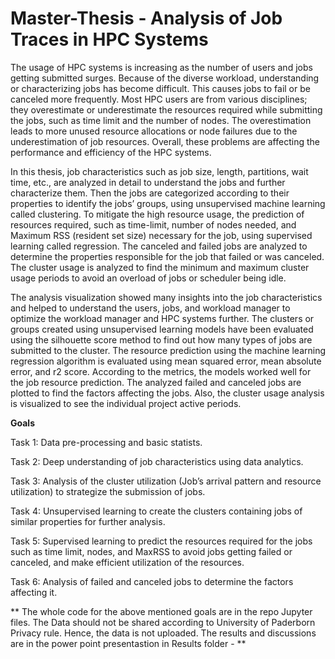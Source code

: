 # Master-Thesis - Analysis of Job Traces in HPC Systems
The usage of HPC systems is increasing as the number of users and
jobs getting submitted surges. Because of the diverse workload, understanding or
characterizing jobs has become difficult. This causes jobs to fail or be canceled
more frequently. Most HPC users are from various disciplines; they overestimate or
underestimate the resources required while submitting the jobs, such as time limit and
the number of nodes. The overestimation leads to more unused resource allocations
or node failures due to the underestimation of job resources. Overall, these problems
are affecting the performance and efficiency of the HPC systems.

In this thesis, job characteristics such as job size, length, partitions, wait time, etc.,
are analyzed in detail to understand the jobs and further characterize them. Then
the jobs are categorized according to their properties to identify the jobs’ groups,
using unsupervised machine learning called clustering. To mitigate the high resource
usage, the prediction of resources required, such as time-limit, number of nodes
needed, and Maximum RSS (resident set size) necessary for the job, using supervised
learning called regression. The canceled and failed jobs are analyzed to determine
the properties responsible for the job that failed or was canceled. The cluster usage
is analyzed to find the minimum and maximum cluster usage periods to avoid an
overload of jobs or scheduler being idle.

The analysis visualization showed many insights into the job characteristics and helped
to understand the users, jobs, and workload manager to optimize the workload manager
and HPC systems further. The clusters or groups created using unsupervised learning
models have been evaluated using the silhouette score method to find out how many
types of jobs are submitted to the cluster. The resource prediction using the machine
learning regression algorithm is evaluated using mean squared error, mean absolute
error, and r2 score. According to the metrics, the models worked well for the job
resource prediction. The analyzed failed and canceled jobs are plotted to find the
factors affecting the jobs. Also, the cluster usage analysis is visualized to see the
individual project active periods.

**Goals**

Task 1: Data pre-processing and basic statists.

Task 2: Deep understanding of job characteristics using data analytics.

Task 3: Analysis of the cluster utilization (Job’s arrival pattern and resource utilization) to strategize the submission of jobs.

Task 4: Unsupervised learning to create the clusters containing jobs of similar properties for further analysis.

Task 5: Supervised learning to predict the resources required for the jobs such as time limit, nodes, and MaxRSS to avoid jobs getting failed or canceled, and make efficient utilization of the resources.

Task 6: Analysis of failed and canceled jobs to determine the factors affecting it.

** The whole code for the above mentioned goals are in the repo Jupyter files. The Data should not be shared according to University of Paderborn Privacy rule. Hence, the data is not uploaded. The results and discussions are in the power point presentastion in Results folder -  **



